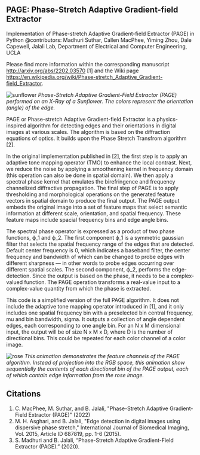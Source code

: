 PAGE: Phase-Stretch Adaptive Gradient-field Extractor
---------------------------------------------------------------------------------
Implementation of Phase-stretch Adaptive Gradient-field Extractor (PAGE) in Python
@contributors: Madhuri Suthar, Callen MacPhee, Yiming Zhou, Dale Capewell, Jalali Lab, Department of Electrical and
Computer Engineering,  UCLA 

Please find more information within the corresponding manuscript http://arxiv.org/abs/2202.03570 [1] and the Wiki page https://en.wikipedia.org/wiki/Phase-stretch_Adaptive_Gradient-field_Extractor. 

![sunflower](https://user-images.githubusercontent.com/16159544/153650725-6e472072-4e9a-44cf-a599-02f04c0c8f31.jpeg)
_Phase-Stretch Adaptive Gradient-Field Extractor (PAGE) performed on an X-Ray of a Sunflower. The colors represent the orientation (angle) of the edge._

PAGE or Phase-stretch Adaptive Gradient-field Extractor is a physics-inspired algorithm for
detecting edges and their orientations in digital images at various scales. The algorithm is based on the diffraction
equations of optics. It builds upon the Phase Stretch Transfrom algorithm [2].

In the original implementation published in [2], the first step is to apply an adaptive tone mapping operator (TMO) to
enhance the local contrast. Next, we reduce the noise by applying a smoothening kernel in frequency domain
(this operation can also be done in spatial domain). We then apply a spectral phase kernel that emulates the
birefringence and frequency channelized diffractive propagation. The final step of PAGE is to apply thresholding and
morphological operations on the generated feature vectors in spatial domain to produce the final output. The PAGE output
embeds the original image into a set of feature maps that select semantic information at different scale, orientation,
and spatial frequency. These feature maps include spacial frequency bins and edge angle bins.

The spectral phase operator is expressed as a product of two phase functions, ϕ_1 and ϕ_2. The first component ϕ_1 is a
symmetric gaussian filter that selects the spatial frequency range of the edges that are detected. Default center
frequency is 0, which indicates a baseband filter, the center frequency and bandwidth of which can be changed to probe
edges with different sharpness — in other words to probe edges occurring over different spatial scales. The second
component, ϕ_2, performs the edge-detection. Since the output is based on the phase, it needs to be a complex-valued
function. The PAGE operation transforms a real-value input to a complex-value quantity from which the phase is
extracted.

This code is a simplified version of the full PAGE algorithm. It does not include the adaptive tone mapping operator
introduced in [1], and it only includes one spatial frequency bin with a preselected bin central frequency, mu and bin
bandwidth, sigma. It outputs a collection of angle dependent edges, each corresponding to one angle bin. For an N x M
dimensional input, the output will be of size N x M x D, where D is the number of directional bins. This could be
repeated for each color channel of a color image.

![rose](https://user-images.githubusercontent.com/16159544/153651040-d32ac65c-8fc8-444f-a04c-3c641bf64bfd.gif)
_This animation demonstrates the feature channels of the PAGE algorithm. Instead of projection into the RGB space, this animation show sequentially the contents of each directional bin of the PAGE output, each of which contain edge information from the rose image._

Citations
---------
1. C. MacPhee, M. Suthar, and B. Jalali, "Phase-Stretch Adaptive Gradient-Field Extractor (PAGE)" (2022)
2. M. H. Asghari, and B. Jalali, "Edge detection in digital images using dispersive phase stretch," International Journal of Biomedical Imaging, Vol. 2015, Article ID 687819, pp. 1-6 (2015).
3. S. Madhuri and B. Jalali, “Phase-Stretch Adaptive Gradient-Field Extractor (PAGE).” (2020).

